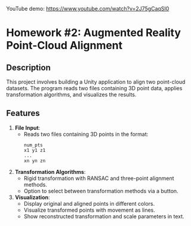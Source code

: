 YouTube demo: https://www.youtube.com/watch?v=2J75gCaqSI0

# Homework #2: Augmented Reality Point-Cloud Alignment

## Description
This project involves building a Unity application to align two point-cloud datasets. The program reads two files containing 3D point data, applies transformation algorithms, and visualizes the results.

## Features
1. **File Input**:
   - Reads two files containing 3D points in the format:
     ```
     num_pts
     x1 y1 z1
     ...
     xn yn zn
     ```
2. **Transformation Algorithms**:
   - Rigid transformation with RANSAC and three-point alignment methods.
   - Option to select between transformation methods via a button.
3. **Visualization**:
   - Display original and aligned points in different colors.
   - Visualize transformed points with movement as lines.
   - Show reconstructed transformation and scale parameters in text.
